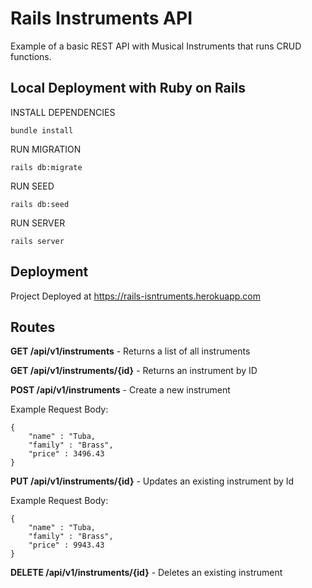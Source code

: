 # Rails Instruments API

Example of a basic REST API with Musical Instruments that runs CRUD functions.

## Local Deployment with Ruby on Rails

INSTALL DEPENDENCIES

`bundle install`

RUN MIGRATION

`rails db:migrate`

RUN SEED

`rails db:seed`

RUN SERVER

`rails server`

## Deployment

Project Deployed at https://rails-isntruments.herokuapp.com

## Routes

**GET /api/v1/instruments** - Returns a list of all instruments

**GET /api/v1/instruments/{id}** - Returns an instrument by ID

**POST /api/v1/instruments** - Create a new instrument

Example Request Body:

    {
        "name" : "Tuba,
        "family" : "Brass",
        "price" : 3496.43
    }

**PUT /api/v1/instruments/{id}** - Updates an existing instrument by Id

Example Request Body:

    {
        "name" : "Tuba,
        "family" : "Brass",
        "price" : 9943.43
    }

**DELETE /api/v1/instruments/{id}** - Deletes an existing instrument
